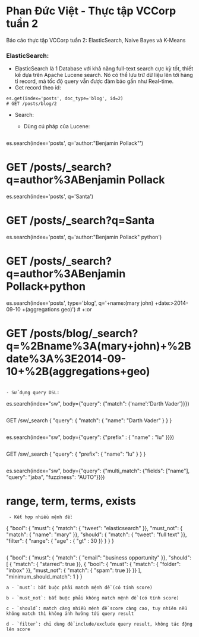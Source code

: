 # Phan Đức Việt - Thực tập VCCorp tuần 2
Báo cáo thực tập VCCorp tuần 2: ElasticSearch, Naive Bayes và K-Means

### ElasticSearch:
- ElasticSearch là 1 Database với khả năng full-text search cực kỳ tốt, thiết kế dựa trên Apache Lucene search. Nó có thể lưu trữ dữ liệu lên tới hàng tỉ record, mà tốc độ query vẫn được đảm bảo gần như Real-time.
- Get record theo id:
```
es.get(index='posts', doc_type='blog', id=2)
# GET /posts/blog/2
```
- Search:

  - Dùng cú pháp của Lucene:
  ```
es.search(index='posts', q='author:"Benjamin Pollack"')
# GET /posts/_search?q=author%3ABenjamin Pollack

es.search(index='posts', q='Santa')
# GET /posts/_search?q=Santa

es.search(index='posts', q='author:"Benjamin Pollack" python')
# GET /posts/_search?q=author%3ABenjamin Pollack+python

es.search(index='posts', type='blog', q='+name:(mary john) +date:>2014-09-10 +(aggregations geo)') # +:or
# GET /posts/blog/_search?q=%2Bname%3A(mary+john)+%2Bdate%3A%3E2014-09-10+%2B(aggregations+geo)
  ```

  - Sử dụng query DSL:
  
  ```
  es.search(index="sw", body={"query": {"match": {'name':'Darth Vader'}}})
  ```
  ```
  GET /sw/_search
  {
      "query": {
          "match": {
              "name": "Darth Vader"
          }
      }
  }
  ```
  ```
  es.search(index="sw", body={"query": {"prefix" : { "name" : "lu" }}})
  ```
  ```
  GET /sw/_search
  {
      "query": {
          "prefix": {
              "name": "lu"
          }
      }
  }
  ```
  ```
  es.search(index="sw", body={"query": {"multi_match": 
                             {"fields": ["name"], "query": "jaba", "fuzziness": "AUTO"}}})
  
  # range, term, terms, exists
  ```
  - Kết hợp nhiều mệnh đề:
  ```
  {
      "bool": {
          "must":     { "match": { "tweet": "elasticsearch" }},
          "must_not": { "match": { "name":  "mary" }},
          "should":   { "match": { "tweet": "full text" }},
          "filter":   { "range": { "age" : { "gt" : 30 }} }
      }
  }
  ```
  ```
  {
      "bool": {
          "must": { "match":   { "email": "business opportunity" }},
          "should": [
              { "match":       { "starred": true }},
              { "bool": {
                  "must":      { "match": { "folder": "inbox" }},
                  "must_not":  { "match": { "spam": true }}
              }}
          ],
          "minimum_should_match": 1
      }
  }
  ```
 a - `must`: bắt buộc phải match mệnh đề (có tính score)
 
 b - `must_not`: bắt buộc phải không match mệnh đề (có tính score)
 
 c - `should`: match càng nhiều mệnh đề score càng cao, tuy nhiên nếu không match thì không ảnh hưởng tới query result
 
 d - `filter`: chỉ dùng để include/exclude query result, không tác động lên score
 
  
